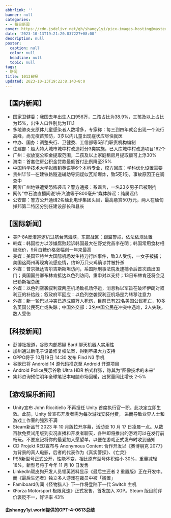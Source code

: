 ```yaml
---
abbrlink: ''
banner: null
categories:
- - 每日新闻
cover: https://cdn.jsdelivr.net/gh/shangy1yi/picx-images-hosting@master/FWT8cXaVEAA2C4h.2h81q1m596.webp
date: '2023-10-13T19:21:20.837227+08:00'
description: null
poster:
  caption: null
  color: null
  headline: null
  topic: null
tags:
- 新闻
title: 1013日报
updated: 2023-10-13T19:22:8.143+8:0
---
```

## 【国内新闻】

* 国家卫健委：我国去年出生人口956万，二孩占比为38.9%，三孩及以上占比为15%，出生人口性别比为111.1
* 多地肺炎支原体儿童感染者人数增多，专家称：每三到四年就会出现一个流行高峰，尚无疫苗预防，3岁以内儿童出现症状应尽快就医
* 中办、国办：调整央行、卫健委、工信部等5部门职责机构编制
* 住建部：超大特大城市城中村改造将分3类实施，已入库城中村改造项目162个
* 广州：拟放宽公积金提取范围，二孩及以上家庭租房月提取额可上浮30%
* 海南：首套住房公积金贷款最低首付比例降至25%
* 中国科学技术大学拟撤销英语等6个本科专业，校方回应：学科优化设置需要
* 贵州毕节一在建铁路隧道辅助导洞疑似瓦斯爆炸，致5死1伤，事故原因正在调查中
* 网传广州地铁遭受恐怖袭击？警方通报：系谣言，一名23岁男子已被刑拘
* 网传“中石油直播间说1升汽油等于800毫升”媒体辟谣：纯属谣传
* 公安部：警方公开通缉2名缅北电诈集团头目，最高悬赏50万元，两人在缅甸掸邦第二特区分别任建设部长和县长

## 【国际新闻】

* 美P-8A反潜巡逻机过航台湾海峡，东部战区：跟监警戒，依法依规处置
* 韩媒：韩国检方以涉嫌腐败起诉韩国最大在野党党首李在明；韩国常用食材相继涨价，9月白糖价格涨幅创一年来最高
* 美媒：美国亚特兰大国际机场发生持刀行凶事件，致3人受伤，一女子被捕；美国这两州再现禽流感疫情，约19万只火鸡确诊并被扑杀
* 外媒：普京抵达吉尔吉斯斯坦访问，系国际刑事法院发逮捕令后首次踏出国门；美国国务卿布林肯抵达以色列访问，重申对以支持；13日布林肯还将会见巴勒斯坦总统
* 外媒：以色列空袭叙利亚两座机场致机场停运，消息称以军旨在破坏伊朗对叙利亚的补给线；叙政府军回应：以色列空袭叙利亚机场是为转移注意力
* 外媒：新一轮巴以冲突已造成超万人死伤，目前已有22名美国公民死亡，10多名英国公民死亡或失踪；中国外交部：3名中国公民在冲突中遇难，2人失联，数人受伤

## 【科技新闻】

* 彭博社报道，谷歌内部质疑 Bard 聊天机器人实用性
* 加州通过新电子设备修复权法案，得到苹果大力支持
* OPPO将于 10月19日 14:30 发布 Find N3 手机
* 谷歌已将 Android 14 源代码推送至 Android 开源项目
* Android Police展示谷歌 Ultra HDR 格式样张，称其为“图像技术的未来”
* 集邦咨询预估明年全球笔记本电脑市场回暖，出货量同比增长 2-5%

## 【游戏娱乐新闻】

* Unity宣布 John Riccitiello 不再担任 Unity 首席执行官一职。此决定立即生效。此前，Unity 曾宣布开发者需为每次游戏安装付费， 进而导致业界人士和游戏工作室的强烈不满
* Steam新品节 2023 年 10 月版拉开序幕，活动至 10 月 17 日凌晨一点。从数百款免费试用版到实况直播和开发者聊天，各种即将推出的游戏可以在发行前畅玩。不要忘记将你的最爱加入愿望单，以便在游戏正式发布时收到通知
* CD Projekt RED宣布与 Anonymous Content 合作开发以《赛博朋克 2077》为背景的真人电影，后者的代表作为《真实警探》、《亡灵》
* PS5新型号正式公开，性能不变，相比原有型号体积缩小 30%，重量减轻 18%。新型号将于今年 11 月 10 日发售
* LinkedIn顽皮狗开发人员领英资料显示《最后生还者 2 重置版》正在开发中。而《最后生还者》独立多人游戏在裁员中被「搁置」
* Famiboard传闻《怪物猎人》下一作将登陆下一代 Switch 主机
* 《Forza Motorsport 极限竞速》正式发售，首发加入 XGP。Steam 版目前评价褒贬不一，好评率 43%

#### 由shangy1yi.world提供的GPT-4-0613总结

